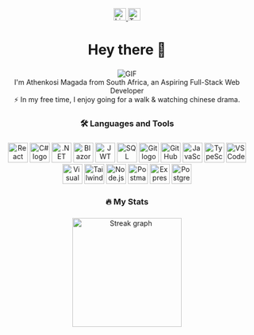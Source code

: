 <div align="center">
  <a href="https://www.linkedin.com/in/athenkosimagada" target="_blank">
    <img src="https://img.shields.io/static/v1?message=LinkedIn&logo=linkedin&label=&color=0077B5&logoColor=white&labelColor=&style=for-the-badge" height="25" alt="LinkedIn logo" />
  </a>
  <a href="https://twitter.com/AthenkosiM1634" target="_blank">
    <img src="https://img.shields.io/static/v1?message=Twitter&logo=twitter&label=&color=1DA1F2&logoColor=white&labelColor=&style=for-the-badge" height="25" alt="Twitter logo" />
  </a>
</div>

###

<h1 align="center">Hey there 👋</h1>

###

<div align="center">
  <img src="https://github.com/user-attachments/assets/1550df5a-07e6-4c62-9a02-cc945f0a3c0f" alt="GIF" /> <br />
  I'm Athenkosi Magada from South Africa, an Aspiring Full-Stack Web Developer<br />
  ⚡ In my free time, I enjoy going for a walk & watching chinese drama.
</div>

###

<h3 align="center">🛠 Languages and Tools</h3>

###

<div align="center">
   <img src="https://img.shields.io/badge/-ReactJs-61DAFB?logo=react&logoColor=white&style=for-the-badge" height="40" alt="React logo" />
  <img src="https://img.shields.io/badge/C%23-239120?logo=csharp&logoColor=white&style=for-the-badge" height="40" alt="C# logo" />
  <img src="https://img.shields.io/badge/.NET Core-512BD4?logo=dotnet&logoColor=white&style=for-the-badge" height="40" alt=".NET Core logo" />
  <img src="https://img.shields.io/badge/Blazor-512BD4?logo=blazor&logoColor=white&style=for-the-badge" height="40" alt="Blazor logo" />
  <img src="https://img.shields.io/badge/JWT-000000?logo=jsonwebtokens&logoColor=white&style=for-the-badge" height="40" alt="JWT logo" />
  <img src="https://img.shields.io/badge/SQL Server-CC2927?logo=microsoftsqlserver&logoColor=white&style=for-the-badge" height="40" alt="SQL Server logo" />
  <img src="https://img.shields.io/badge/Git-F05032?logo=git&logoColor=white&style=for-the-badge" height="40" alt="Git logo" />
  <img src="https://img.shields.io/badge/GitHub-181717?logo=github&logoColor=white&style=for-the-badge" height="40" alt="GitHub logo" />
  <img src="https://img.shields.io/badge/JavaScript-F7DF1E?logo=javascript&logoColor=black&style=for-the-badge" height="40" alt="JavaScript logo" />
  <img src="https://img.shields.io/badge/TypeScript-3178C6?logo=typescript&logoColor=white&style=for-the-badge" height="40" alt="TypeScript logo" />
  <img src="https://img.shields.io/badge/Visual Studio Code-007ACC?logo=visualstudiocode&logoColor=white&style=for-the-badge" height="40" alt="VSCode logo" />
  <img src="https://img.shields.io/badge/Visual Studio-5C2D91?logo=visualstudio&logoColor=white&style=for-the-badge" height="40" alt="Visual Studio logo" />
  <img src="https://img.shields.io/badge/Tailwind CSS-06B6D4?logo=tailwindcss&logoColor=black&style=for-the-badge" height="40" alt="Tailwind CSS logo" />
  <img src="https://img.shields.io/badge/Node.js-339933?logo=nodedotjs&logoColor=white&style=for-the-badge" height="40" alt="Node.js logo" />
  <img src="https://img.shields.io/badge/Postman-FF6C37?logo=postman&logoColor=black&style=for-the-badge" height="40" alt="Postman logo" />
  <img src="https://img.shields.io/badge/Express.js-000000?logo=express&logoColor=white&style=for-the-badge" height="40" alt="Express.js logo" />
  <img src="https://img.shields.io/badge/PostgreSQL-336791?logo=postgresql&logoColor=white&style=for-the-badge" height="40" alt="PostgreSQL logo" />
</div>

###

<h3 align="center">🔥 My Stats</h3>

###

<div align="center">
  <img src="https://streak-stats.demolab.com?user=athenkosimagada&locale=en&mode=daily&theme=dark&hide_border=false&border_radius=5&order=3" height="220" alt="Streak graph" />
</div>

